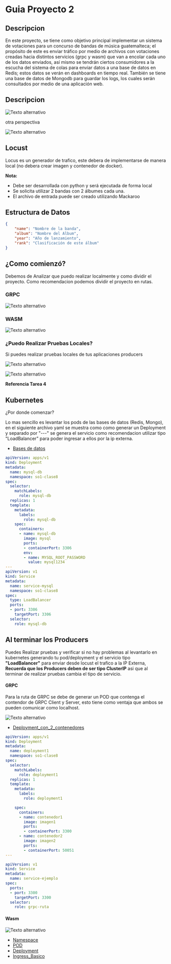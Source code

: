 # Guia Proyecto 2

## Descripcion
En este proyecto, se tiene como objetivo principal implementar un sistema de votaciones para un concurso de bandas de música guatemalteca; el propósito de este es enviar tráfico por medio de archivos con votaciones creadas hacia distintos servicios (grpc y wasm) que van a encolar cada uno de los datos enviados, así mismo se tendrán ciertos consumidores a la escucha del sistema de colas para enviar datos a una base de datos en Redis; estos datos se verán en dashboards en tiempo real. También se tiene una base de datos de Mongodb para guardar los logs, los cuales serán consultados por medio de una aplicación web.

## Descripcion

![Texto alternativo](./img/Arquitectura.PNG)

otra perspectiva 

![Texto alternativo](./img/Proyecto2.png)

## Locust

Locus es un generador de trafico, este debera de implementarse de manera local (no debera crear imagen y contenedor de docker).

**Nota:**
- Debe ser desarrollada con python y será ejecutada de forma local
- Se solicita utilizar 2 bandas con 2 álbumes cada una.
- El archivo de entrada puede ser creado utilizando
Mackaroo

## Estructura de Datos

```JSON
{
    "name": "Nombre de la banda",
    "album": "Nombre del Album",
    "year": "Año de lanzamiento",
    "rank": "Clasificación de este álbum"
}
```
## ¿Como comienzó?

Debemos de Analizar que puedo realizar localmente y como dividir el proyecto. Como recomendacion podemos dividir el proyecto en rutas.

### GRPC


![Texto alternativo](./img/Ruta1.png)

### WASM

![Texto alternativo](./img/ruta2.png)

### ¿Puedo Realizar Pruebas Locales?

Si puedes realizar pruebas locales de tus aplicaciones producers

![Texto alternativo](./img/R_Wasm.png)

![Texto alternativo](./img/R_GRPC.png)

**Referencia Tarea 4**

## Kubernetes 

¿Por donde comenzar?

Lo mas sencillo es levantar los pods de las bases de datos (Redis, Mongo), en el siguiente archivo yaml se muestra como como generar un Deployment y separado por "---" se genera el servicio como recomendacion utilizar tipo "LoadBalancer" para poder ingresar a ellos por la ip externa. 

- [Bases de datos](../Clase8/EjemploDB/basemysql.yml)

```yaml
apiVersion: apps/v1
kind: Deployment
metadata:
  name: mysql-db
  namespace: so1-clase8
spec:
  selector:
    matchLabels:
      role: mysql-db
  replicas: 1
  template:
    metadata:
      labels:
        role: mysql-db
    spec:
      containers:
      - name: mysql-db
        image: mysql
        ports:
        - containerPort: 3306
        env:
        - name: MYSQL_ROOT_PASSWORD
          value: mysql1234
---
apiVersion: v1
kind: Service
metadata:
  name: service-mysql
  namespace: so1-clase8
spec:
  type: LoadBalancer
  ports:
  - port: 3306
    targetPort: 3306
  selector:
    role: mysql-db
```

## Al terminar los Producers

Puedes Realizar pruebas y verificar si no hay problemas al levantarlo en kubernetes generando tu pod/deployment y el servicio tipo **"LoadBalancer"** para enviar desde locust el trafico a la IP Externa, **Recuerda que los Producers deben de ser tipo ClusterIP** asi que al terminar de realizar pruebas cambia el tipo de servicio.

#### GRPC

Para la ruta de GRPC se debe de generar un POD que contenga el contendor de GRPC Client y Server, esto tiene como ventaja que ambos se pueden comunicar como localhost.

![Texto alternativo](./img/R_GRPC_K.png)

- [Deployment_con_2_contenedores](../Clase8/PODS/ruta.yml)

```yaml
apiVersion: apps/v1
kind: Deployment
metadata:
  name: deployment1
  namespace: so1-clase8
spec:
  selector:
    matchLabels:
      role: deployment1
  replicas: 1
  template:
    metadata:
      labels:
        role: deployment1

    spec:
      containers:
      - name: contenedor1
        image: imagen1
        ports:
        - containerPort: 3300
      - name: contenedor2
        image: imagen2
        ports:
        - containerPort: 50051
---

apiVersion: v1
kind: Service
metadata:
  name: service-ejemplo
spec:
  ports:
  - port: 3300
    targetPort: 3300
  selector:
    role: grpc-ruta
```
#### Wasm

![Texto alternativo](./img/R_Wasm_K.png)


- [Namespace](../Clase8/plantillas/namespace.yml)
- [POD](../Clase8/plantillas/pod.yml)
- [Deployment](../Clase8/plantillas/deployment.yaml)
- [Ingress_Basico](../Clase8/plantillas/ingress.yml)




